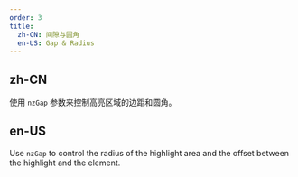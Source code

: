 ```yaml
---
order: 3
title:
  zh-CN: 间隙与圆角
  en-US: Gap & Radius
---
```


## zh-CN

使用 `nzGap` 参数来控制高亮区域的边距和圆角。

## en-US

Use `nzGap` to control the radius of the highlight area and the offset between the highlight and the element.
